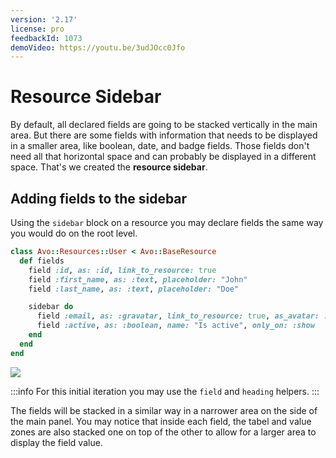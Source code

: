 ```yaml
---
version: '2.17'
license: pro
feedbackId: 1073
demoVideo: https://youtu.be/3udJOcc0Jfo
---
```


# Resource Sidebar

By default, all declared fields are going to be stacked vertically in the main area. But there are some fields with information that needs to be displayed in a smaller area, like boolean, date, and badge fields.
Those fields don't need all that horizontal space and can probably be displayed in a different space.
That's we created the **resource sidebar**.

## Adding fields to the sidebar

Using the `sidebar` block on a resource you may declare fields the same way you would do on the root level.

```ruby
class Avo::Resources::User < Avo::BaseResource
  def fields
    field :id, as: :id, link_to_resource: true
    field :first_name, as: :text, placeholder: "John"
    field :last_name, as: :text, placeholder: "Doe"

    sidebar do
      field :email, as: :gravatar, link_to_resource: true, as_avatar: :circle, only_on: :show
      field :active, as: :boolean, name: "Is active", only_on: :show
    end
  end
end
```

![](/assets/img/resource-sidebar/sidebar.jpg)

:::info
For this initial iteration you may use the `field` and `heading` helpers.
:::

The fields will be stacked in a similar way in a narrower area on the side of the main panel. You may notice that inside each field, the tabel and value zones are also stacked one on top of the other to allow for a larger area to display the field value.
